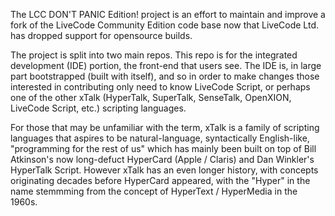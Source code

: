 The LCC DON'T PANIC Edition! project is an effort to maintain and improve a fork of the LiveCode Community Edition code base now that LiveCode Ltd. has dropped support for opensource builds.

The project is split into two main repos. This repo is for the integrated development (IDE) portion, the front-end that users see. The IDE is, in large part bootstrapped (built with itself), and so in order to make changes those interested in contributing only need to know LiveCode Script, or perhaps one of the other xTalk (HyperTalk, SuperTalk, SenseTalk, OpenXION, LiveCode Script, etc.) scripting languages.

For those that may be unfamiliar with the term, xTalk is a family of scripting languages that aspires to be natural-language, syntactically English-like, "programming for the rest of us" which has mainly been built on top of Bill Atkinson's now long-defuct HyperCard (Apple / Claris) and Dan Winkler's HyperTalk Script. However xTalk has an even longer history, with concepts originating decades before HyperCard appeared, with the "Hyper" in the name stemmming from the concept of HyperText / HyperMedia in the 1960s.
